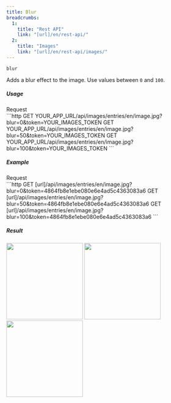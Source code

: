 ```yaml
---
title: Blur
breadcrumbs:
  1:
    title: "Rest API"
    link: "[url]/en/rest-api/"
  2:
    title: "Images"
    link: "[url]/en/rest-api/images/"
---
```


`blur`

Adds a blur effect to the image. Use values between `0` and `100`.

##### Usage

<div class="file-header">Request</div>
```http
GET YOUR_APP_URL/api/images/entries/en/image.jpg?blur=0&token=YOUR_IMAGES_TOKEN
GET YOUR_APP_URL/api/images/entries/en/image.jpg?blur=50&token=YOUR_IMAGES_TOKEN
GET YOUR_APP_URL/api/images/entries/en/image.jpg?blur=100&token=YOUR_IMAGES_TOKEN
```

##### Example

<div class="file-header">Request</div>
```http
GET [url]/api/images/entries/en/image.jpg?blur=0&token=4864fb8e1ebe080e6e4ad5c4363083a6
GET [url]/api/images/entries/en/image.jpg?blur=50&token=4864fb8e1ebe080e6e4ad5c4363083a6
GET [url]/api/images/entries/en/image.jpg?blur=100&token=4864fb8e1ebe080e6e4ad5c4363083a6
```

##### Result

<img width="200" class="inline" src="[url]/api/images/entries/en/image.jpg?q=70&w=200&dpr=2&blur=0&token=4864fb8e1ebe080e6e4ad5c4363083a6">
<img width="200" class="inline" src="[url]/api/images/entries/en/image.jpg?q=70&w=200&dpr=2&blur=50&token=4864fb8e1ebe080e6e4ad5c4363083a6">
<img width="200" class="inline" src="[url]/api/images/entries/en/image.jpg?q=70&w=200&dpr=2&blur=100&token=4864fb8e1ebe080e6e4ad5c4363083a6">
